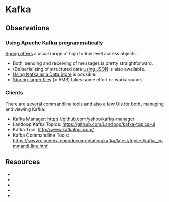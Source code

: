 # Kafka

## Observations

### Using Apache Kafka programmatically

[Spring offers][Spring Kafka] a usual range of high to low level access objects.
* Both, sending and receiving of messages is pretty straightforward.
* (De)serializing of structured data [using JSON][Storing JSON] is also awailable.
* [Using Kafka as a Data Store][Using Kafka as a Data Store] is possible.
* [Storing larger files][Larger files] (> 5MB) takes some effort or workarounds.

### Clients
There are several commandline tools and also a few UIs for both, managing and viewing Kafka:
* Kafka Manager: <https://github.com/yahoo/kafka-manager>
* Landoop Kafka Topics: <https://github.com/Landoop/kafka-topics-ui>
* Kafka Tool: <http://www.kafkatool.com/>
* Kafka Commandline Tools: <https://www.cloudera.com/documentation/kafka/latest/topics/kafka_command_line.html>

## Resources

* [Kafka Quickstart]: <http://kafka.apache.org/quickstart>
* [Spring Kafka]: <https://docs.spring.io/spring-kafka/reference/htmlsingle/>
* [Storing JSON]: <https://www.codenotfound.com/spring-kafka-json-serializer-deserializer-example.html>
* [Using Kafka as a Data Store]: <https://www.confluent.io/blog/okay-store-data-apache-kafka/>
* [Larger files]: <https://www.quora.com/Is-it-a-bad-practice-to-put-large-files-into-Kafka>


